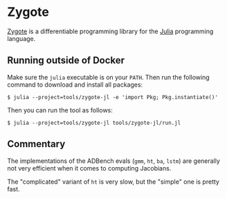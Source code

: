 # Zygote

[Zygote][] is a differentiable programming library for the [Julia][] programming language.

## Running outside of Docker

Make sure the `julia` executable is on your `PATH`. Then run the
following command to download and install all packages:

```
$ julia --project=tools/zygote-jl -e 'import Pkg; Pkg.instantiate()'
```

Then you can run the tool as follows:

```
$ julia --project=tools/zygote-jl tools/zygote-jl/run.jl
```

[julia]: https://julialang.org/
[zygote]: https://fluxml.ai/Zygote.jl/

## Commentary

The implementations of the ADBench evals (`gmm`, `ht`, `ba`, `lstm`)
are generally not very efficient when it comes to computing Jacobians.

The "complicated" variant of `ht` is very slow, but the "simple" one
is pretty fast.
